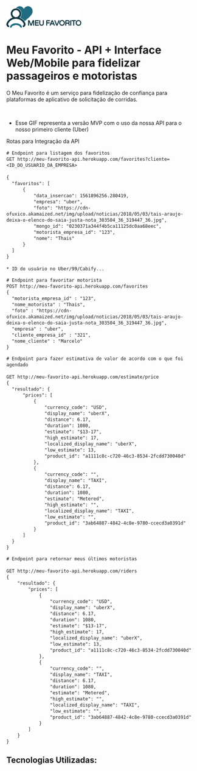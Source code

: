<img src="https://github.com/gabriellsf/hackaton-uber/blob/master/app/src/assets/logo.png" height="56" />
<br />

# Meu Favorito - API + Interface Web/Mobile para fidelizar passageiros e motoristas

O Meu Favorito é um serviço para fidelização de confiança para plataformas de aplicativo de solicitação de corridas.

<img src="">

* Esse GIF representa a versão MVP com o uso da nossa API para o nosso primeiro cliente (Uber)

Rotas para Integração da API

```
# Endpoint para listagem dos favoritos
GET http://meu-favorito-api.herokuapp.com/favorites?cliente=<ID_DO_USUARIO_DA_EMPRESA>

{
  "favoritos": [
      {
          "data_insercao": 1561896256.280419,
          "empresa": "uber",
          "foto": "https://cdn-ofuxico.akamaized.net/img/upload/noticias/2018/05/03/tais-araujo-deixa-o-elenco-do-saia-justa-nota_303504_36_319447_36.jpg",
          "mongo_id": "0230371a344f4b5ca11125dc0aa68eec",
          "motorista_empresa_id": "123",
          "nome": "Thais"
      }
  ]
}

* ID do usuário no Uber/99/Cabify...
```

```
# Endpoint para favoritar motorista
POST http://meu-favorito-api.herokuapp.com/favorites
{
  "motorista_empresa_id" : "123",
  "nome_motorista" : "Thais",
  "foto" : "https://cdn-ofuxico.akamaized.net/img/upload/noticias/2018/05/03/tais-araujo-deixa-o-elenco-do-saia-justa-nota_303504_36_319447_36.jpg",
  "empresa" : "uber",
  "cliente_empresa_id" : "321",
  "nome_cliente" : "Marcelo"
}
```

```
# Endpoint para fazer estimativa de valor de acordo com o que foi agendado

GET http://meu-favorito-api.herokuapp.com/estimate/price
{
  "resultado": {
      "prices": [
          {
              "currency_code": "USD",
              "display_name": "uberX",
              "distance": 6.17,
              "duration": 1080,
              "estimate": "$13-17",
              "high_estimate": 17,
              "localized_display_name": "uberX",
              "low_estimate": 13,
              "product_id": "a1111c8c-c720-46c3-8534-2fcdd730040d"
          },
          {
              "currency_code": "",
              "display_name": "TAXI",
              "distance": 6.17,
              "duration": 1080,
              "estimate": "Metered",
              "high_estimate": "",
              "localized_display_name": "TAXI",
              "low_estimate": "",
              "product_id": "3ab64887-4842-4c8e-9780-ccecd3a0391d"
          }
      ]
  }
}
```

```
# Endpoint para retornar meus últimos motoristas

GET http://meu-favorito-api.herokuapp.com/riders
{
    "resultado": {
        "prices": [
            {
                "currency_code": "USD",
                "display_name": "uberX",
                "distance": 6.17,
                "duration": 1080,
                "estimate": "$13-17",
                "high_estimate": 17,
                "localized_display_name": "uberX",
                "low_estimate": 13,
                "product_id": "a1111c8c-c720-46c3-8534-2fcdd730040d"
            },
            {
                "currency_code": "",
                "display_name": "TAXI",
                "distance": 6.17,
                "duration": 1080,
                "estimate": "Metered",
                "high_estimate": "",
                "localized_display_name": "TAXI",
                "low_estimate": "",
                "product_id": "3ab64887-4842-4c8e-9780-ccecd3a0391d"
            }
        ]
    }
}
```

Tecnologias Utilizadas:
- 